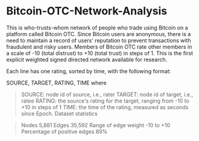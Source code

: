 # Bitcoin-OTC-Network-Analysis

This is who-trusts-whom network of people who trade using Bitcoin on a platform called Bitcoin OTC. Since Bitcoin users are anonymous, there is a need to maintain a record of users' reputation to prevent transactions with fraudulent and risky users. Members of Bitcoin OTC rate other members in a scale of -10 (total distrust) to +10 (total trust) in steps of 1. This is the first explicit weighted signed directed network available for research.

Each line has one rating, sorted by time, with the following format:

SOURCE, TARGET, RATING, TIME where

> SOURCE: node id of source, i.e., rater
> TARGET: node id of target, i.e., ratee
> RATING: the source's rating for the target, ranging from -10 to +10 in steps of 1
> TIME: the time of the rating, measured as seconds since Epoch.
Dataset statistics

> Nodes                                5,881
>Edges                                35,592
> Range of edge weight            -10 to +10
> Percentage of positive edges           89%
